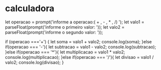 # calculadora
let operacao = prompt('informe a operacao:( + , - , * , /) ');
let valo1 = parseFloat(prompt('informe o primeiro valor: '));
let valo2 = parseFloat(prompt('informe o segundo valor: '));


if (operacao ==='+') {
    let soma = valo1 + valo2;
    console.log(soma);
}else if(operacao === '-'){
    let subtracao = valo1 - valo2;
    console.log(subtracao);
}else if(operacao === '*'){
    let multiplicacao = valo1 * valo2;
    console.log(multiplicacao);
}else if(operacao === '/'){
    let divisao = valo1 / valo2;
    console.log(divisao);
}
